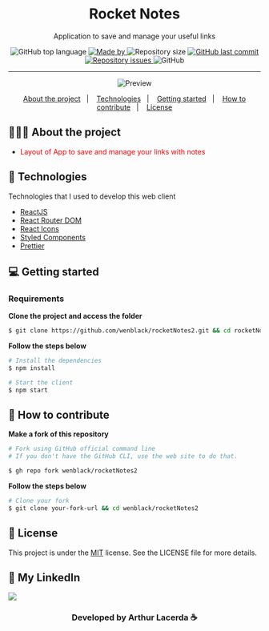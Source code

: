<h1 align="center">
 Rocket Notes
</h1>

<p align="center">Application to save and manage your useful links</p>

<p align="center">
  <img alt="GitHub top language" src="https://img.shields.io/github/languages/top/wenblack/rocketNotes2">

  <a href="https://www.linkedin.com/in/arks-lacerda/">
    <img alt="Made by" src="https://img.shields.io/badge/made%20by-Arthur%20Lacerda-gree">
  </a>
  
  <img alt="Repository size" src="https://img.shields.io/github/repo-size/wenblack/rocketNotes2">
  
  <a href="https://github.com/wenblack/rocketNotes2/commits/master">
    <img alt="GitHub last commit" src="https://img.shields.io/github/last-commit/wenblack/rocketNotes2">
  </a>
  
  <a href="https://github.com/wenblack/rocketNotes2/issues">
    <img alt="Repository issues" src="https://img.shields.io/github/issues/wenblack/rocketNotes2">
  </a>
  
  <img alt="GitHub" src="https://img.shields.io/github/license/wenblack/rocketNotes2">
</p>

---

<div align="center">

<img alt="Preview" src="thumb.png" /> 
</div>
<p align="center">
  <a href="#-about-the-project">About the project</a>&nbsp;&nbsp;&nbsp;|&nbsp;&nbsp;&nbsp;
  <a href="#-technologies">Technologies</a>&nbsp;&nbsp;&nbsp;|&nbsp;&nbsp;&nbsp;
  <a href="#-getting-started">Getting started</a>&nbsp;&nbsp;&nbsp;|&nbsp;&nbsp;&nbsp;
  <a href="#-how-to-contribute">How to contribute</a>&nbsp;&nbsp;&nbsp;|&nbsp;&nbsp;&nbsp;
  <a href="#-license">License</a>
</p>

## 👨🏻‍💻 About the project

- <p style="color: red;">Layout of App to save and manage your links with notes
  </p>

## 🚀 Technologies

Technologies that I used to develop this web client

- [ReactJS](https://reactjs.org/)
- [React Router DOM](https://reacttraining.com/react-router/)
- [React Icons](https://react-icons.netlify.com/#/)
- [Styled Components](https://styled-components.com/)
- [Prettier](https://prettier.io/)

## 💻 Getting started

### Requirements

**Clone the project and access the folder**

```bash
$ git clone https://github.com/wenblack/rocketNotes2.git && cd rocketNotes2
```

**Follow the steps below**

```bash
# Install the dependencies
$ npm install

# Start the client
$ npm start
```

## 🤔 How to contribute

**Make a fork of this repository**

```bash
# Fork using GitHub official command line
# If you don't have the GitHub CLI, use the web site to do that.

$ gh repo fork wenblack/rocketNotes2
```

**Follow the steps below**

```bash
# Clone your fork
$ git clone your-fork-url && cd wenblack/rocketNotes2
```

## 📝 License

This project is under the [MIT]() license. See the LICENSE file for more details.

</div>

<div id="MyLinkedIn">

## 🔎 My LinkedIn

<a href="https://www.linkedin.com/in/arks-lacerda/"><img src="https://img.shields.io/badge/LinkedIn-0077B5?style=for-the-badge&logo=linkedin&logoColor=white"/></a>

<h3 align="center">Developed by Arthur Lacerda ☕</h3>
</div>
